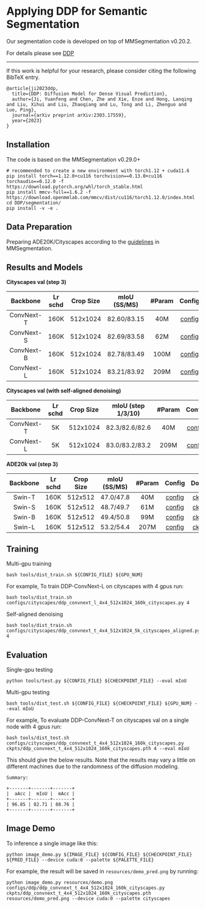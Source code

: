 # Applying DDP for Semantic Segmentation

Our segmentation code is developed on top of MMSegmentation v0.20.2.

For details please see [DDP](https://arxiv.org/abs/2303.17559)

---

If this work is helpful for your research, please consider citing the following BibTeX entry.
```
@article{ji2023ddp,
  title={DDP: Diffusion Model for Dense Visual Prediction},
  author={Ji, Yuanfeng and Chen, Zhe and Xie, Enze and Hong, Lanqing and Liu, Xihui and Liu, Zhaoqiang and Lu, Tong and Li, Zhenguo and Luo, Ping},
  journal={arXiv preprint arXiv:2303.17559},
  year={2023}
}
```

## Installation
The code is based on the MMSegmentation v0.29.0+

```
# recommended to create a new environment with torch1.12 + cuda11.6
pip install torch==1.12.0+cu116 torchvision==0.13.0+cu116 torchaudio==0.12.0 -f https://download.pytorch.org/whl/torch_stable.html
pip install mmcv-full==1.6.2 -f https://download.openmmlab.com/mmcv/dist/cu116/torch1.12.0/index.html
cd DDP/segmentation/
pip install -v -e .
```
## Data Preparation

Preparing ADE20K/Cityscapes according to the [guidelines](https://github.com/open-mmlab/mmsegmentation/blob/master/docs/en/dataset_prepare.md#prepare-datasets) in MMSegmentation.

## Results and Models

**Cityscapes val (step 3)**

|  Backbone  | Lr schd | Crop Size | mIoU (SS/MS) | #Param |                                   Config                                    |                                                                                                        Download                                                                                                        |
|:----------:|:-------:|:---------:|:------------:|:------:|:---------------------------------------------------------------------------:|:----------------------------------------------------------------------------------------------------------------------------------------------------------------------------------------------------------------------:|
| ConvNext-T |  160K   | 512x1024  | 82.60/83.15  |  40M   | [config](configs/cityscapes/ddp_convnext_t_4x4_512x1024_160k_cityscapes.py) | [ckpt](https://huggingface.co/yfji/DDP-Weight/resolve/main/ddp_convnext_t_4x4_512x1024_160k_cityscapes.pth) \| [log](https://huggingface.co/yfji/DDP-Weight/resolve/main/ddp_convnext_t_4x4_512x1024_160k_cityscapes.log) |
| ConvNext-S |  160K   | 512x1024  | 82.69/83.58  |  62M   | [config](configs/cityscapes/ddp_convnext_s_4x4_512x1024_160k_cityscapes.py) | [ckpt](https://huggingface.co/yfji/DDP-Weight/resolve/main/ddp_convnext_s_4x4_512x1024_160k_cityscapes.pth) \| [log](https://huggingface.co/yfji/DDP-Weight/resolve/main/ddp_convnext_s_4x4_512x1024_160k_cityscapes.log) |
| ConvNext-B |  160K   | 512x1024  | 82.78/83.49  |  100M  | [config](configs/cityscapes/ddp_convnext_b_4x4_512x1024_160k_cityscapes.py) | [ckpt](https://huggingface.co/yfji/DDP-Weight/resolve/main/ddp_convnext_b_4x4_512x1024_160k_cityscapes.pth) \| [log](https://huggingface.co/yfji/DDP-Weight/resolve/main/ddp_convnext_b_4x4_512x1024_160k_cityscapes.log) |
| ConvNext-L |  160K   | 512x1024  | 83.21/83.92  |  209M  | [config](configs/cityscapes/ddp_convnext_l_4x4_512x1024_160k_cityscapes.py) | [ckpt](https://huggingface.co/yfji/DDP-Weight/resolve/main/ddp_convnext_l_4x4_512x1024_160k_cityscapes.pth) \| [log](https://huggingface.co/yfji/DDP-Weight/resolve/main/ddp_convnext_l_4x4_512x1024_160k_cityscapes.log) |

[//]: # (|   Swin-T   |  160K   | 512x1024  | 81.24/82.46  |  39M   |   [config]&#40;./configs/ddp/ddp_swin_t_4x4_512x1024_160k_cityscapes.py&#41;   | [ckpt]&#40;&#41; \ [log]&#40;&#41; |)
[//]: # (|   Swin-S   |  160K   | 512x1024  | 82.41/83.21  |  61M   |   [config]&#40;./configs/ddp/ddp_swin_s_4x4_512x1024_160k_cityscapes.py&#41;   | [ckpt]&#40;&#41; \ [log]&#40;&#41; |)
[//]: # (|   Swin-B   |  160K   | 512x1024  | 82.54/83.42  |  99M   |   [config]&#40;./configs/ddp/ddp_swin_b_4x4_512x1024_160k_cityscapes.py&#41;   | [ckpt]&#40;&#41; \ [log]&#40;&#41; |)

**Cityscapes val (with self-aligned denoising)**

|  Backbone  | Lr schd | Crop Size | mIoU (step 1/3/10)    | #Param |                                   Config                                          |                                                   Download                                                     |
|:----------:|:-------:|:---------:|:---------------------:|:------:|:---------------------------------------------------------------------------------:|:--------------------------------------------------------------------------------------------------------------:|
| ConvNext-T |  5K     | 512x1024  |    82.3/82.6/82.6     |  40M   | [config](configs/cityscapes/ddp_convnext_t_4x4_512x1024_5k_cityscapes_aligned.py) | [ckpt](https://huggingface.co/yfji/DDP-Weight/resolve/main/ddp_convnext_t_4x4_512x1024_5k_cityscapes_aligned.pth)    \| [log](https://huggingface.co/yfji/DDP-Weight/resolve/main/ddp_convnext_t_4x4_512x1024_5k_cityscapes_aligned.log)  |
| ConvNext-L |  5K     | 512x1024  |    83.0/83.2/83.2        |  209M  | [config](configs/cityscapes/ddp_convnext_l_4x4_512x1024_5k_cityscapes_aligned.py) | [ckpt](https://huggingface.co/yfji/DDP-Weight/resolve/main/ddp_convnext_l_4x4_512x1024_5k_cityscapes_aligned.pth) \| [log](https://huggingface.co/yfji/DDP-Weight/resolve/main/ddp_convnext_l_4x4_512x1024_5k_cityscapes_aligned.log)  |


**ADE20k val (step 3)**

| Backbone | Lr schd | Crop Size | mIoU (SS/MS) | #Param |                            Config                             |                                                                                               Download                                                                                               |
|:--------:|:-------:|:---------:|:------------:|:------:|:-------------------------------------------------------------:|:----------------------------------------------------------------------------------------------------------------------------------------------------------------------------------------------------:|
|  Swin-T  |  160K   |  512x512  |  47.0/47.8   |  40M   | [config](configs/ade/ddp_swin_t_2x8_512x512_160k_ade20k.py)   | [ckpt](https://huggingface.co/yfji/DDP-Weight/resolve/main/ddp_swin_t_2x8_512x512_160k_ade20k.pth) \| [log](https://huggingface.co/yfji/DDP-Weight/resolve/main/ddp_swin_t_2x8_512x512_160k_ade20k.log)      |
|  Swin-S  |  160K   |  512x512  |  48.7/49.7   |  61M   | [config](configs/ade/ddp_swin_s_2x8_512x512_160k_ade20k.py)   | [ckpt](https://huggingface.co/yfji/DDP-Weight/resolve/main/ddp_swin_s_2x8_512x512_160k_ade20k.pth) \| [log](https://huggingface.co/yfji/DDP-Weight/resolve/main/ddp_swin_s_2x8_512x512_160k_ade20k.log)      |
|  Swin-B  |  160K   |  512x512  |  49.4/50.8   |  99M   | [config](configs/ade/ddp_swin_b_2x8_512x512_160k_ade20k.py)   | [ckpt](https://huggingface.co/yfji/DDP-Weight/resolve/main/ddp_swin_b_2x8_512x512_160k_ade20k.pth) \| [log](https://huggingface.co/yfji/DDP-Weight/resolve/main/ddp_swin_b_2x8_512x512_160k_ade20k.log)      |
|  Swin-L  |  160K   |  512x512  |  53.2/54.4   |  207M  | [config](configs/ade/ddp_swin_l_2x8_512x512_160k_ade20k.py)   | [ckpt](https://huggingface.co/yfji/DDP-Weight/resolve/main/ddp_swin_l_2x8_512x512_160k_ade20k.pth) \| [log](https://huggingface.co/yfji/DDP-Weight/resolve/main/ddp_swin_l_2x8_512x512_160k_ade20k.log)      |

## Training

Multi-gpu training
```
bash tools/dist_train.sh ${CONFIG_FILE} ${GPU_NUM}
```
For example, To train DDP-ConvNext-L on cityscapes with 4 gpus run:
```
bash tools/dist_train.sh configs/cityscapes/ddp_convnext_l_4x4_512x1024_160k_cityscapes.py 4
```
Self-aligned denoising
```
bash tools/dist_train.sh configs/cityscapes/ddp_convnext_t_4x4_512x1024_5k_cityscapes_aligned.py 4
```

## Evaluation

Single-gpu testing
```
python tools/test.py ${CONFIG_FILE} ${CHECKPOINT_FILE} --eval mIoU
```

Multi-gpu testing
```
bash tools/dist_test.sh ${CONFIG_FILE} ${CHECKPOINT_FILE} ${GPU_NUM} --eval mIoU
```

For example, To evaluate DDP-ConvNext-T on cityscapes val on a single node with 4 gpus run:
```
bash tools/dist_test.sh configs/cityscapes/ddp_convnext_t_4x4_512x1024_160k_cityscapes.py ckpts/ddp_convnext_t_4x4_512x1024_160k_cityscapes.pth 4 --eval mIoU
```
This should give the below results. Note that the results may vary a little on different machines due to the randomness of the diffusion modeling.
```
Summary:

+-------+-------+-------+
|  aAcc |  mIoU |  mAcc |
+-------+-------+-------+
| 96.85 | 82.71 | 88.76 |
+-------+-------+-------+
```

## Image Demo

To inference a single image like this:
```
python image_demo.py ${IMAGE_FILE} ${CONFIG_FILE} ${CHECKPOINT_FILE} ${PRED_FILE} --device cuda:0 --palette ${PALETTE_FILE}
```
For example, the result will be saved in `resources/demo_pred.png` by running:
```
python image_demo.py resources/demo.png configs/ddp/ddp_convnext_t_4x4_512x1024_160k_cityscapes.py ckpts/ddp_convnext_t_4x4_512x1024_160k_cityscapes.pth resources/demo_pred.png --device cuda:0 --palette cityscapes
```





